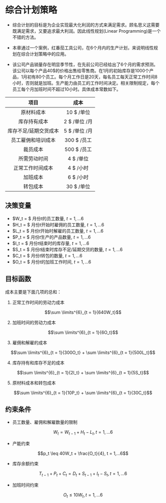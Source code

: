 # 综合计划策略

- 综合计划的目标是为企业实现最大化利润的方式来满足需求。顾名思义这需要既满足需求，又要追求最大利润。因此线性规划(Linear Programming)是一个不错的方法。

- 本章通过一个案例，红番茄工具公司，在6个月内的生产计划，来说明线性规划在综合计划策略中的应用。
- 该公司产品销量存在明显季节性，在先前公司已经给出了6个月的需求预测。该公司以每个产品40$的价格出售给零售商。在1月的初始库存是1000个产品，1月初有80个员工。每个月工作日是20天，每名员工每天正常工作时间8小时，否则就是加班。生产能力由员工的工作时间决定。相关限制规定，每个员工每个月加班时间不超过10小时。具体成本常数如下。


|         项目          |     成本      |
| :-------------------: | :-----------: |
|      原材料成本       |  10 $ /单位   |
|     库存持有成本      | 2 $ /单位 /月 |
| 库存不足/延期交货成本 | 5 $ /单位 /月 |
|  员工雇佣和培训成本   |  300 $ /员工  |
|       裁员成本        |  500 $ /员工  |
|     所需劳动时间      |   4 $ /单位   |
|   正常工作时间成本    |   4 $ /小时   |
|       加班成本        |   6 $ /小时   |
|       转包成本        |  30 $ /单位   |

## 决策变量

- $W_t = $ 月份$t$的员工数量, $t = 1,...6$
- $H_t = $ 月份$t$开始时雇佣的员工数量, $t = 1,...6$
- $L_t = $ 月份$t$开始时解雇的员工数量, $t = 1,...6$
- $P_t = $ 月份$t$生产的产品数量, $t = 1,...6$
- $I_t = $ 月份$t$结束时的库存量, $t = 1,...6$
- $S_t = $ 月份$t$结束时库存不足/延期交货的数量, $t = 1,...6$
- $C_t = $ 月份$t$转包的数量, $t = 1,...6$
- $O_t = $ 月份$t$的加班工作时间, $t = 1,...6$

## 目标函数
成本主要是下面几项的总和：

1. 正常工作时间的劳动力成本

$$\sum \limits^{6}_{t = 1}{640W_t}$$

2. 加班时间的劳动力成本

$$\sum \limits^{6}_{t = 1}{6O_t}$$

3. 雇佣和解雇的成本

$$\sum \limits^{6}_{t = 1}{300O_t} + \sum \limits^{6}_{t = 1}{500L_t}$$

4. 库存持有和库存不足的成本

$$\sum \limits^{6}_{t = 1}{2I_t} + \sum \limits^{6}_{t = 1}{5S_t}$$

5. 原材料成本和转包成本

$$\sum \limits^{6}_{t = 1}{10P_t} + \sum \limits^{6}_{t = 1}{30C_t}$$

## 约束条件

- 员工数量、雇佣和解雇数量的限制

$$W_t= W_{t-1} + H_t- L_t, t = 1,...6$$

- 产能约束

$$p_t \leq 40W_t + \frac{O_t}{4}, t = 1,...6$$

- 库存余额约束

$$T_{t-1} + P_t + C_t = D_t + S_{t-1} + I_t- S_t, t = 1,...6$$

- 加班时间约束

$$O_t \leq 10 W_t, t = 1,...6$$


<br>
